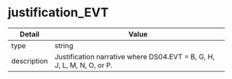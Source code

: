 # justification_EVT
| Detail | Value |
| ------ | ----- |
| type | string |
| description | Justification narrative where DS04.EVT = B, G, H, J, L, M, N, O, or P. |
